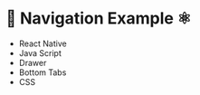 # :dizzy: Navigation Example :atom_symbol:
- React Native
- Java Script
- Drawer
- Bottom Tabs
- CSS
